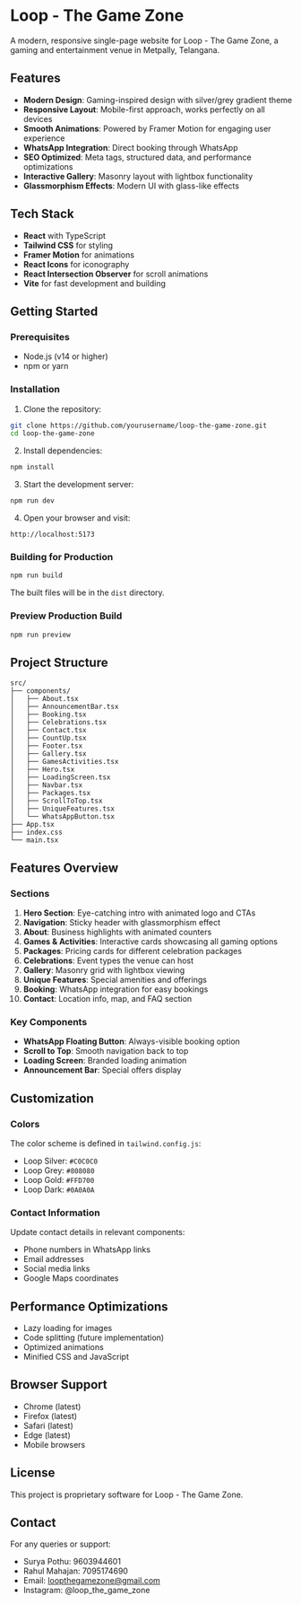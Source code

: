 # Loop - The Game Zone

A modern, responsive single-page website for Loop - The Game Zone, a gaming and entertainment venue in Metpally, Telangana.

## Features

- **Modern Design**: Gaming-inspired design with silver/grey gradient theme
- **Responsive Layout**: Mobile-first approach, works perfectly on all devices
- **Smooth Animations**: Powered by Framer Motion for engaging user experience
- **WhatsApp Integration**: Direct booking through WhatsApp
- **SEO Optimized**: Meta tags, structured data, and performance optimizations
- **Interactive Gallery**: Masonry layout with lightbox functionality
- **Glassmorphism Effects**: Modern UI with glass-like effects

## Tech Stack

- **React** with TypeScript
- **Tailwind CSS** for styling
- **Framer Motion** for animations
- **React Icons** for iconography
- **React Intersection Observer** for scroll animations
- **Vite** for fast development and building

## Getting Started

### Prerequisites

- Node.js (v14 or higher)
- npm or yarn

### Installation

1. Clone the repository:
```bash
git clone https://github.com/yourusername/loop-the-game-zone.git
cd loop-the-game-zone
```

2. Install dependencies:
```bash
npm install
```

3. Start the development server:
```bash
npm run dev
```

4. Open your browser and visit:
```
http://localhost:5173
```

### Building for Production

```bash
npm run build
```

The built files will be in the `dist` directory.

### Preview Production Build

```bash
npm run preview
```

## Project Structure

```
src/
├── components/
│   ├── About.tsx
│   ├── AnnouncementBar.tsx
│   ├── Booking.tsx
│   ├── Celebrations.tsx
│   ├── Contact.tsx
│   ├── CountUp.tsx
│   ├── Footer.tsx
│   ├── Gallery.tsx
│   ├── GamesActivities.tsx
│   ├── Hero.tsx
│   ├── LoadingScreen.tsx
│   ├── Navbar.tsx
│   ├── Packages.tsx
│   ├── ScrollToTop.tsx
│   ├── UniqueFeatures.tsx
│   └── WhatsAppButton.tsx
├── App.tsx
├── index.css
└── main.tsx
```

## Features Overview

### Sections

1. **Hero Section**: Eye-catching intro with animated logo and CTAs
2. **Navigation**: Sticky header with glassmorphism effect
3. **About**: Business highlights with animated counters
4. **Games & Activities**: Interactive cards showcasing all gaming options
5. **Packages**: Pricing cards for different celebration packages
6. **Celebrations**: Event types the venue can host
7. **Gallery**: Masonry grid with lightbox viewing
8. **Unique Features**: Special amenities and offerings
9. **Booking**: WhatsApp integration for easy bookings
10. **Contact**: Location info, map, and FAQ section

### Key Components

- **WhatsApp Floating Button**: Always-visible booking option
- **Scroll to Top**: Smooth navigation back to top
- **Loading Screen**: Branded loading animation
- **Announcement Bar**: Special offers display

## Customization

### Colors

The color scheme is defined in `tailwind.config.js`:
- Loop Silver: `#C0C0C0`
- Loop Grey: `#808080`
- Loop Gold: `#FFD700`
- Loop Dark: `#0A0A0A`

### Contact Information

Update contact details in relevant components:
- Phone numbers in WhatsApp links
- Email addresses
- Social media links
- Google Maps coordinates

## Performance Optimizations

- Lazy loading for images
- Code splitting (future implementation)
- Optimized animations
- Minified CSS and JavaScript

## Browser Support

- Chrome (latest)
- Firefox (latest)
- Safari (latest)
- Edge (latest)
- Mobile browsers

## License

This project is proprietary software for Loop - The Game Zone.

## Contact

For any queries or support:
- Surya Pothu: 9603944601
- Rahul Mahajan: 7095174690
- Email: loopthegamezone@gmail.com
- Instagram: @loop_the_game_zone